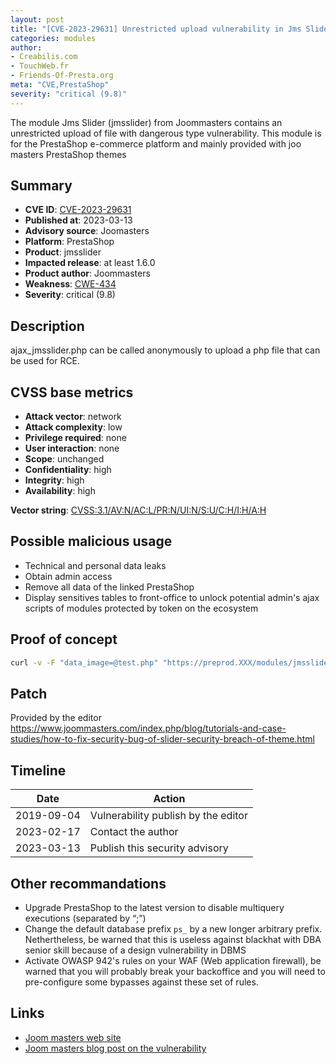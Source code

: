 ```yaml
---
layout: post
title: "[CVE-2023-29631] Unrestricted upload vulnerability in Jms Slider (jmsslider) PrestaShop module"
categories: modules
author:
- Creabilis.com
- TouchWeb.fr
- Friends-Of-Presta.org
meta: "CVE,PrestaShop"
severity: "critical (9.8)"
---
```


The module Jms Slider (jmsslider) from Joommasters contains an unrestricted upload of file with dangerous type vulnerability.
This module is for the PrestaShop e-commerce platform and mainly provided with joo masters PrestaShop themes

## Summary

* **CVE ID**: [CVE-2023-29631](https://cve.mitre.org/cgi-bin/cvename.cgi?name=CVE-2023-29631)
* **Published at**: 2023-03-13
* **Advisory source**: Joomasters
* **Platform**: PrestaShop
* **Product**: jmsslider
* **Impacted release**: at least 1.6.0
* **Product author**: Joommasters
* **Weakness**: [CWE-434](https://cwe.mitre.org/data/definitions/434.html)
* **Severity**: critical (9.8)

## Description

ajax_jmsslider.php can be called anonymously to upload a php file that can be used for RCE.

## CVSS base metrics

* **Attack vector**: network
* **Attack complexity**: low
* **Privilege required**: none
* **User interaction**: none
* **Scope**: unchanged
* **Confidentiality**: high
* **Integrity**: high
* **Availability**: high

**Vector string**: [CVSS:3.1/AV:N/AC:L/PR:N/UI:N/S:U/C:H/I:H/A:H](https://nvd.nist.gov/vuln-metrics/cvss/v3-calculator?vector=AV:N/AC:L/PR:N/UI:N/S:U/C:H/I:H/A:H)

## Possible malicious usage

* Technical and personal data leaks
* Obtain admin access
* Remove all data of the linked PrestaShop
* Display sensitives tables to front-office to unlock potential admin's ajax scripts of modules protected by token on the ecosystem

## Proof of concept

```bash
curl -v -F "data_image=@test.php" "https://preprod.XXX/modules/jmsslider/ajax_jmsslider.php?secure_key=VALUE_AVAILABLE_ON_FRONTOFFICE&action=addLayer&data_type=image&id_slide=99999"
```

## Patch
Provided by the editor
https://www.joommasters.com/index.php/blog/tutorials-and-case-studies/how-to-fix-security-bug-of-slider-security-breach-of-theme.html

## Timeline

| Date | Action |
|--|--|
| 2019-09-04 | Vulnerability publish by the editor |
| 2023-02-17 | Contact the author |
| 2023-03-13 | Publish this security advisory |

## Other recommandations

* Upgrade PrestaShop to the latest version to disable multiquery executions (separated by “;”)
* Change the default database prefix `ps_` by a new longer arbitrary prefix. Nethertheless, be warned that this is useless against blackhat with DBA senior skill because of a design vulnerability in DBMS
* Activate OWASP 942's rules on your WAF (Web application firewall), be warned that you will probably break your backoffice and you will need to pre-configure some bypasses against these set of rules.

## Links

* [Joom masters web site](https://www.joommasters.com/)
* [Joom masters blog post on the vulnerability](https://www.joommasters.com/index.php/blog/tutorials-and-case-studies/how-to-fix-security-bug-of-slider-security-breach-of-theme.html)
